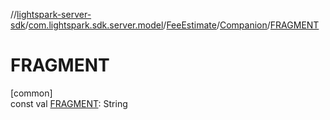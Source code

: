 //[lightspark-server-sdk](../../../../index.md)/[com.lightspark.sdk.server.model](../../index.md)/[FeeEstimate](../index.md)/[Companion](index.md)/[FRAGMENT](-f-r-a-g-m-e-n-t.md)

# FRAGMENT

[common]\
const val [FRAGMENT](-f-r-a-g-m-e-n-t.md): String
